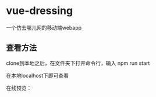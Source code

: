 # vue-dressing
一个仿去哪儿网的移动端webapp

## 查看方法

clone到本地之后，在文件夹下打开命令行，输入 npm run start 

在本地localhost下即可查看

在线预览：[](http://http://123.207.28.31/dressing)
